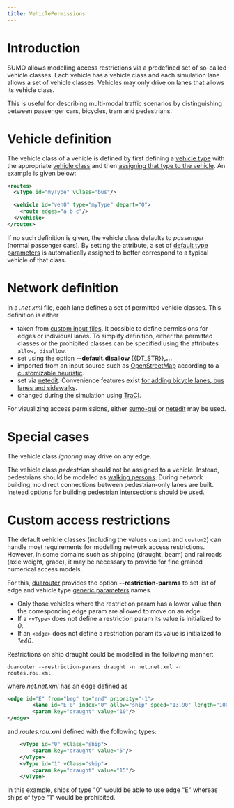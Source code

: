```yaml
---
title: VehiclePermissions
---
```


# Introduction

SUMO allows modelling access restrictions via a predefined set of
so-called vehicle classes. Each vehicle has a vehicle class and each
simulation lane allows a set of vehicle classes. Vehicles may only drive
on lanes that allows its vehicle class.

This is useful for describing multi-modal traffic scenarios by
distinguishing between passenger cars, bicycles, tram and pedestrians.

# Vehicle definition

The vehicle class of a vehicle is defined by first defining a [vehicle
type](../Definition_of_Vehicles,_Vehicle_Types,_and_Routes.md#vehicle_types)
with the appropriate [vehicle
class](../Definition_of_Vehicles,_Vehicle_Types,_and_Routes.md#abstract_vehicle_class)
and then [assigning that type to the
vehicle](../Definition_of_Vehicles,_Vehicle_Types,_and_Routes.md#vehicles_and_routes).
An example is given below:

```xml
<routes>
  <vType id="myType" vClass="bus"/>

  <vehicle id="veh0" type="myType" depart="0">
    <route edges="a b c"/>
  </vehicle>
</routes>
```

If no such definition is given, the vehicle class defaults to
*passenger* (normal passenger cars). By setting the  attribute, a set of
[default type parameters](../Vehicle_Type_Parameter_Defaults.md) is
automatically assigned to better correspond to a typical vehicle of that
class.

# Network definition

In a *.net.xml* file, each lane defines a set of permitted vehicle
classes. This definition is either

- taken from [custom input
  files](../Networks/PlainXML.md#edge_descriptions).
  It possible to define permissions for edges or individual lanes. To
  simplify definition, either the permitted classes or the prohibited
  classes can be specified using the attributes `allow, disallow`.
- set using the option **--default.disallow** {{DT_STR}}**,...**
- imported from an input source such as
  [OpenStreetMap](../Networks/Import/OpenStreetMap.md) according
  to a [customizable
  heuristic](../Networks/Import/OpenStreetMap.md#recommended_typemaps).
- set via [netedit](../Netedit/index.md#inspect). Convenience
  features exist [for adding bicycle lanes, bus lanes and
  sidewalks](../Netedit/index.md#restricted_lanes).
- changed during the simulation using [TraCI](../TraCI/Change_Lane_State.md).

For visualizing access permissions, either
[sumo-gui](../sumo-gui.md#road_access_permissions) or
[netedit](../Netedit/index.md#correcting_road_access_permissions) may be
used.

# Special cases

The vehicle class *ignoring* may drive on any edge.

The vehicle class *pedestrian* should not be assigned to a vehicle.
Instead, pedestrians should be modeled as [walking
persons](../Simulation/Pedestrians.md). During network building, no
direct connections between pedestrian-only lanes are built. Instead
options for [building pedestrian
intersections](../Simulation/Pedestrians.md#building_a_network_for_pedestrian_simulation)
should be used.

# Custom access restrictions

The default vehicle classes (including the values `custom1` and `custom2`) can handle most requirements for modelling network access restrictions.
However, in some domains such as shipping (draught, beam) and railroads (axle weight, grade), it may be necessary to provide for fine grained numerical access models.

For this, [duarouter](../duarouter.md) provides the option **--restriction-params** to set list of edge and vehicle type [generic parameters](GenericParameters.md) names.

- Only those vehicles where the restriction param has a lower value than the corresponding edge param are allowed to move on an edge.
- If a `<vType>` does not define a restriction param its value is initialized to *0*.
- If an `<edge>` does not define a restriction param its value is initialized to *1e40*.

Restrictions on ship draught could be modelled in the following manner:

`duarouter --restriction-params draught -n net.net.xml -r routes.rou.xml`

where *net.net.xml* has an edge defined as

```xml
<edge id="E" from="beg" to="end" priority="-1">
        <lane id="E_0" index="0" allow="ship" speed="13.90" length="100"/>
        <param key="draught" value="10"/>
</edge>
```

and *routes.rou.xml* defined with the following types:

```xml
    <vType id="0" vClass="ship">
        <param key="draught" value="5"/>
    </vType>
    <vType id="1" vClass="ship">
        <param key="draught" value="15"/>
    </vType>
```

In this example, ships of type "0" would be able to use edge "E" whereas ships of type "1" would be prohibited.
